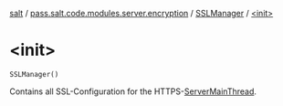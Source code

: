[salt](../../index.md) / [pass.salt.code.modules.server.encryption](../index.md) / [SSLManager](index.md) / [&lt;init&gt;](./-init-.md)

# &lt;init&gt;

`SSLManager()`

Contains all SSL-Configuration for the HTTPS-[ServerMainThread](../../pass.salt.code.modules.server/-server-main-thread/index.md).

